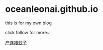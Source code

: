 # oceanleonai.github.io
this is for my own blog

click follow for more~

[产连接蚊子](oceanleonai.github.io)

